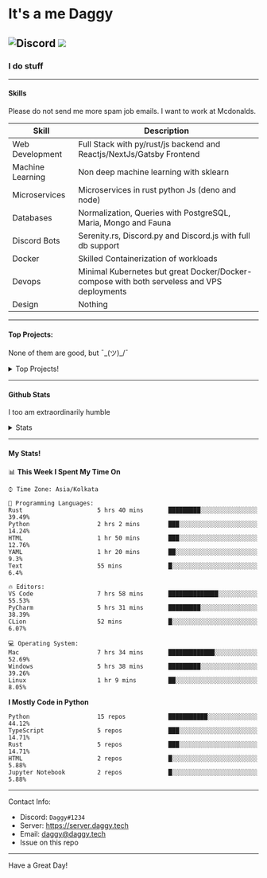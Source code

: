 
# It's a me Daggy

![Discord](https://img.shields.io/discord/491175207122370581?color=black&label=Discord&logo=discord) 
  <img src="https://komarev.com/ghpvc/?username=Daggy1234&style=flat-square" />
</a>
 ----

### I do stuff

-----

#### Skills

Please do not send me more spam job emails. I want to work at Mcdonalds.

| Skill | Description |
| ----- | ----------- |
| Web Development | Full Stack with py/rust/js backend and Reactjs/NextJs/Gatsby Frontend
| Machine Learning | Non deep machine learning with sklearn |
| Microservices | Microservices in rust python Js (deno and node) |
| Databases | Normalization, Queries with PostgreSQL, Maria, Mongo and Fauna |
| Discord Bots | Serenity.rs, Discord.py and Discord.js with full db support |
| Docker | Skilled Containerization of workloads |
| Devops | Minimal Kubernetes but great Docker/Docker-compose with both serveless and VPS deployments |
| Design | Nothing |

---

#### Top Projects:

None of them are good, but ¯\_(ツ)_/¯
<details>
  <summary>Top Projects!</summary>
    
   - [Dagpi](https://dagpi.xyz) : Full stack api built with rust, postgres, redis, python and typescript with Full frontend dashboard and  full monitoring. Also 2 api wrappers for it.
    
   - [Dagbot](https://dagbot.daggy.tech): discord bot with website and feedback along with large fully customisable interface using Postgres and discord.py
    
   - [R.Daggy](https://github.com/Daggy1234/r.daggy): Private discord bot for my server with rust
    
   - [New York Pizza](https://github.com/Daggy1234/NewYorkPizza): A data science study that uses Data analysis and ML to predict the best place to open a pizza shop
 
</details>

-----

#### Github Stats

I too am extraordinarily humble

<details>
  <summary>Stats</summary>
<a href="https://github.com/Daggy1234">
  <img src="https://github-readme-stats.vercel.app/api?username=Daggy1234&show_icons=true&hide_border=true" />
</a><a href="https://github.com/Daggy1234">
  <img src="https://github-readme-stats.vercel.app/api/top-langs/?username=Daggy1234&layout=compact&langs_count=9&hide=css,html" />
</a>
</details>
  
---

#### My Stats!

<!--START_SECTION:waka-->
📊 **This Week I Spent My Time On** 

```text
⌚︎ Time Zone: Asia/Kolkata

💬 Programming Languages: 
Rust                     5 hrs 40 mins       █████████░░░░░░░░░░░░░░░░   39.49% 
Python                   2 hrs 2 mins        ███░░░░░░░░░░░░░░░░░░░░░░   14.24% 
HTML                     1 hr 50 mins        ███░░░░░░░░░░░░░░░░░░░░░░   12.76% 
YAML                     1 hr 20 mins        ██░░░░░░░░░░░░░░░░░░░░░░░   9.3% 
Text                     55 mins             █░░░░░░░░░░░░░░░░░░░░░░░░   6.4%

🔥 Editors: 
VS Code                  7 hrs 58 mins       ██████████████░░░░░░░░░░░   55.53% 
PyCharm                  5 hrs 31 mins       █████████░░░░░░░░░░░░░░░░   38.39% 
CLion                    52 mins             █░░░░░░░░░░░░░░░░░░░░░░░░   6.07%

💻 Operating System: 
Mac                      7 hrs 34 mins       █████████████░░░░░░░░░░░░   52.69% 
Windows                  5 hrs 38 mins       █████████░░░░░░░░░░░░░░░░   39.26% 
Linux                    1 hr 9 mins         ██░░░░░░░░░░░░░░░░░░░░░░░   8.05%

```

**I Mostly Code in Python** 

```text
Python                   15 repos            ███████████░░░░░░░░░░░░░░   44.12% 
TypeScript               5 repos             ███░░░░░░░░░░░░░░░░░░░░░░   14.71% 
Rust                     5 repos             ███░░░░░░░░░░░░░░░░░░░░░░   14.71% 
HTML                     2 repos             █░░░░░░░░░░░░░░░░░░░░░░░░   5.88% 
Jupyter Notebook         2 repos             █░░░░░░░░░░░░░░░░░░░░░░░░   5.88%

```



<!--END_SECTION:waka-->

---

Contact Info:

- Discord: `Daggy#1234`
- Server: https://server.daggy.tech
- Email: daggy@daggy.tech
- Issue on this repo

-----
Have a Great Day!
